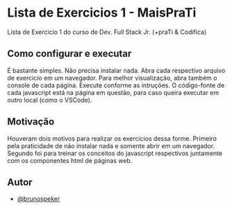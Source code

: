 # Lista de Exercicios 1 - MaisPraTi
Lista de Exercicio 1 do curso de Dev. Full Stack Jr. (+praTi & Codifica)

## Como configurar e executar
É bastante simples. Não precisa instalar nada. Abra cada respectivo arquivo de exercicio em um navegador. Para melhor visualização, abra também o console de cada página. Execute conforme as intruções. O código-fonte de cada javascript está na página em questão, para caso queira executar em outro local (como o VSCode).

## Motivação
Houveram dois motivos para realizar os exercicios dessa forme. Primeiro pela praticidade de não instalar nada e somente abrir em um navegador. Segundo foi para treinar os conceitos do javascript respectivos juntamente com os componentes html de páginas web.

## Autor

- [@brunospeker](https://www.github.com/brunospeker)

